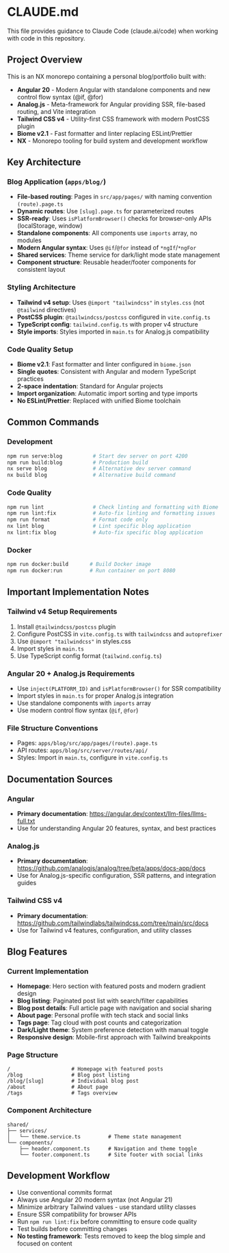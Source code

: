 # CLAUDE.md

This file provides guidance to Claude Code (claude.ai/code) when working with code in this repository.

## Project Overview

This is an NX monorepo containing a personal blog/portfolio built with:
- **Angular 20** - Modern Angular with standalone components and new control flow syntax (@if, @for)
- **Analog.js** - Meta-framework for Angular providing SSR, file-based routing, and Vite integration
- **Tailwind CSS v4** - Utility-first CSS framework with modern PostCSS plugin
- **Biome v2.1** - Fast formatter and linter replacing ESLint/Prettier
- **NX** - Monorepo tooling for build system and development workflow

## Key Architecture

### Blog Application (`apps/blog/`)
- **File-based routing**: Pages in `src/app/pages/` with naming convention `(route).page.ts`
- **Dynamic routes**: Use `[slug].page.ts` for parameterized routes
- **SSR-ready**: Uses `isPlatformBrowser()` checks for browser-only APIs (localStorage, window)
- **Standalone components**: All components use `imports` array, no modules
- **Modern Angular syntax**: Uses `@if`/`@for` instead of `*ngIf`/`*ngFor`
- **Shared services**: Theme service for dark/light mode state management
- **Component structure**: Reusable header/footer components for consistent layout

### Styling Architecture
- **Tailwind v4 setup**: Uses `@import "tailwindcss"` in `styles.css` (not `@tailwind` directives)
- **PostCSS plugin**: `@tailwindcss/postcss` configured in `vite.config.ts`
- **TypeScript config**: `tailwind.config.ts` with proper v4 structure
- **Style imports**: Styles imported in `main.ts` for Analog.js compatibility

### Code Quality Setup
- **Biome v2.1**: Fast formatter and linter configured in `biome.json`
- **Single quotes**: Consistent with Angular and modern TypeScript practices
- **2-space indentation**: Standard for Angular projects
- **Import organization**: Automatic import sorting and type imports
- **No ESLint/Prettier**: Replaced with unified Biome toolchain

## Common Commands

### Development
```bash
npm run serve:blog          # Start dev server on port 4200
npm run build:blog          # Production build
nx serve blog               # Alternative dev server command
nx build blog               # Alternative build command
```

### Code Quality
```bash
npm run lint                # Check linting and formatting with Biome
npm run lint:fix            # Auto-fix linting and formatting issues
npm run format              # Format code only
nx lint blog                # Lint specific blog application
nx lint:fix blog            # Auto-fix specific blog application
```

### Docker
```bash
npm run docker:build       # Build Docker image
npm run docker:run         # Run container on port 8080
```

## Important Implementation Notes

### Tailwind v4 Setup Requirements
1. Install `@tailwindcss/postcss` plugin
2. Configure PostCSS in `vite.config.ts` with `tailwindcss` and `autoprefixer`
3. Use `@import "tailwindcss"` in styles.css
4. Import styles in `main.ts`
5. Use TypeScript config format (`tailwind.config.ts`)

### Angular 20 + Analog.js Requirements
- Use `inject(PLATFORM_ID)` and `isPlatformBrowser()` for SSR compatibility
- Import styles in `main.ts` for proper Analog.js integration
- Use standalone components with `imports` array
- Use modern control flow syntax (`@if`, `@for`)

### File Structure Conventions
- Pages: `apps/blog/src/app/pages/(route).page.ts`
- API routes: `apps/blog/src/server/routes/api/`
- Styles: Import in `main.ts`, configure in `vite.config.ts`

## Documentation Sources

### Angular
- **Primary documentation**: https://angular.dev/context/llm-files/llms-full.txt
- Use for understanding Angular 20 features, syntax, and best practices

### Analog.js
- **Primary documentation**: https://github.com/analogjs/analog/tree/beta/apps/docs-app/docs
- Use for Analog.js-specific configuration, SSR patterns, and integration guides

### Tailwind CSS v4
- **Primary documentation**: https://github.com/tailwindlabs/tailwindcss.com/tree/main/src/docs
- Use for Tailwind v4 features, configuration, and utility classes

## Blog Features

### Current Implementation
- **Homepage**: Hero section with featured posts and modern gradient design
- **Blog listing**: Paginated post list with search/filter capabilities
- **Blog post details**: Full article page with navigation and social sharing
- **About page**: Personal profile with tech stack and social links
- **Tags page**: Tag cloud with post counts and categorization
- **Dark/Light theme**: System preference detection with manual toggle
- **Responsive design**: Mobile-first approach with Tailwind breakpoints

### Page Structure
```
/                    # Homepage with featured posts
/blog                # Blog post listing
/blog/[slug]         # Individual blog post
/about               # About page
/tags                # Tags overview
```

### Component Architecture
```
shared/
├── services/
│   └── theme.service.ts         # Theme state management
└── components/
    ├── header.component.ts      # Navigation and theme toggle
    └── footer.component.ts      # Site footer with social links
```

## Development Workflow
- Use conventional commits format
- Always use Angular 20 modern syntax (not Angular 21)
- Minimize arbitrary Tailwind values - use standard utility classes
- Ensure SSR compatibility for browser APIs
- Run `npm run lint:fix` before committing to ensure code quality
- Test builds before committing changes
- **No testing framework**: Tests removed to keep the blog simple and focused on content